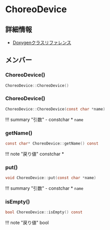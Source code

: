 # ChoreoDevice



## 詳細情報

- [Doxygenクラスリファレンス](https://lang-ship.com/reference/Arduino/latest/class_choreo_device.html)

## メンバー

### ChoreoDevice()



```c
ChoreoDevice::ChoreoDevice()
```



### ChoreoDevice()



```c
ChoreoDevice::ChoreoDevice(const char *name)
```

!!! summary "引数"
	- constchar * `name` 



### getName()



```c
const char* ChoreoDevice::getName() const
```

!!! note "戻り値"
	constchar *



### put()



```c
void ChoreoDevice::put(const char *name)
```

!!! summary "引数"
	- constchar * `name` 



### isEmpty()



```c
bool ChoreoDevice::isEmpty() const
```

!!! note "戻り値"
	bool



